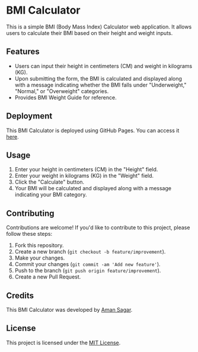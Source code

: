 # BMI Calculator

This is a simple BMI (Body Mass Index) Calculator web application. It allows users to calculate their BMI based on their height and weight inputs.

## Features

- Users can input their height in centimeters (CM) and weight in kilograms (KG).
- Upon submitting the form, the BMI is calculated and displayed along with a message indicating whether the BMI falls under "Underweight," "Normal," or "Overweight" categories.
- Provides BMI Weight Guide for reference.

## Deployment

This BMI Calculator is deployed using GitHub Pages. You can access it [here](https://amansagar0607.github.io/BMI-Calculator/).

## Usage

1. Enter your height in centimeters (CM) in the "Height" field.
2. Enter your weight in kilograms (KG) in the "Weight" field.
3. Click the "Calculate" button.
4. Your BMI will be calculated and displayed along with a message indicating your BMI category.

## Contributing

Contributions are welcome! If you'd like to contribute to this project, please follow these steps:

1. Fork this repository.
2. Create a new branch (`git checkout -b feature/improvement`).
3. Make your changes.
4. Commit your changes (`git commit -am 'Add new feature'`).
5. Push to the branch (`git push origin feature/improvement`).
6. Create a new Pull Request.

## Credits

This BMI Calculator was developed by [Aman Sagar](https://github.com/AmanSagar0607).

## License

This project is licensed under the [MIT License](LICENSE).
